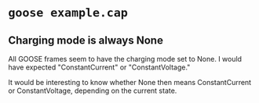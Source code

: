 # `goose example.cap`

## Charging mode is always None

All GOOSE frames seem to have the charging mode set to None. I would have expected "ConstantCurrent" or "ConstantVoltage."

It would be interesting to know whether None then means ConstantCurrent or ConstantVoltage, depending on the current state.
